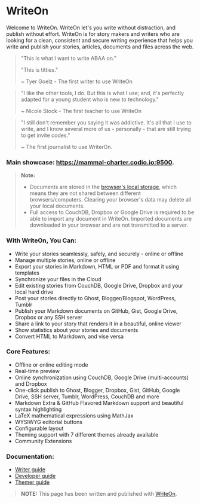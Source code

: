 WriteOn
=========
Welcome to WriteOn. WriteOn let's you write without distraction, and publish without effort. 
WriteOn is for story makers and writers who are looking for a clean, consistent and secure writing experience that helps you write and publish your stories, articles, documents and files across the web. 

> "This is what I want to write ABAA on."
>    
> "This is titties."
>
>   ~ Tyer Goelz - The first writer to use WriteOn

> "I like the other tools, I do. But this is what I use; and, it's perfectly adapted for a young student who is new to technology."
> 
>   ~ Nicole Stock - The first teacher to use WriteOn

> "I still don't remember you saying it was addictive. It's all that I use to write, and I know several more of us - personally - that are still trying to get invite codes."
> 
>   ~ The first journalist to use WriterOn.


### **Main showcase:** https://mammal-charter.codio.io:9500.


> **Note:**
>
> - Documents are stored in the [browser's local storage][1], which means they are not shared between different browsers/computers. Clearing your browser's data may delete all your local documents.
> - Full access to CouchDB, Dropbox or Google Drive is required to be able to import any document in WriteOn. Imported documents are downloaded in your browser and are not transmitted to a server.

### With WriteOn, You Can:

 - Write your stories seamlessly, safely, and securely - online or offline
 - Manage multiple stories, online or offline
 - Export your stories in Markdown, HTML or PDF and format it using templates
 - Synchronize your files in the Cloud
 - Edit existing stories from CouchDB, Google Drive, Dropbox and your local hard drive
 - Post your stories directly to Ghost, Blogger/Blogspot, WordPress, Tumblr
 - Publish your Markdown documents on GitHub, Gist, Google Drive, Dropbox or any SSH server
 - Share a link to your story that renders it in a beautiful, online viewer
 - Show statistics about your stories and documents
 - Convert HTML to Markdown, and vise versa

### Core Features:

 - Offline or online editing mode
 - Real-time preview
 - Online synchronization using CouchDB, Google Drive (multi-accounts) and Dropbox
 - One-click publish to Ghost, Blogger, Dropbox, Gist, GitHub, Google Drive, SSH server, Tumblr, WordPress, CouchDB and more
 - Markdown Extra & GitHub Flavored Markdown support and beautiful syntax highlighting
 - LaTeX mathematical expressions using MathJax
 - WYSIWYG editorial buttons
 - Configurable layout
 - Theming support with 7 different themes already available
 - Community Extensions


### Documentation:

 - [Writer guide][2]
 - [Developer guide][3]
 - [Themer guide][4]

> **NOTE:** This page has been written and published with [WriteOn][5].


  [1]: https://developer.mozilla.org/en-US/docs/Web/Guide/DOM/Storage#localStorage
  [2]: https://github.com/BeardandFedora/WriteOn/blob/master/public/res/WELCOME.md#welcome-to-writeon---welcome "Welcome document"
  [3]: https://github.com/BeardandFedora/WriteOn/blob/master/doc/developer-guide.md#developer-guide "Developer guide"
  [4]: https://github.com/BeardandFedora/WriteOn/blob/master/doc/theming.md#writeon-theming-guide "Theming guide"
  [5]: https://writeon.io/ "WriteOn"
  [6]: https://twitter.com/BeardandFedora
  
                                                                                                                                                                             
                                                                                                                                                                                                                                                          
                                                                                                                                     